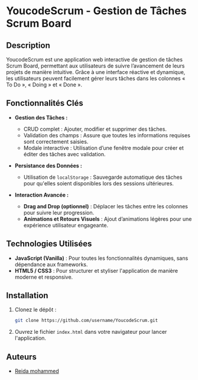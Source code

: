 # YoucodeScrum - Gestion de Tâches Scrum Board

## Description

YoucodeScrum est une application web interactive de gestion de tâches Scrum Board, permettant aux utilisateurs de suivre l’avancement de leurs projets de manière intuitive. Grâce à une interface réactive et dynamique, les utilisateurs peuvent facilement gérer leurs tâches dans les colonnes « To Do », « Doing » et « Done ».

## Fonctionnalités Clés

- **Gestion des Tâches :**
  - CRUD complet : Ajouter, modifier et supprimer des tâches.
  - Validation des champs : Assure que toutes les informations requises sont correctement saisies.
  - Modale interactive : Utilisation d’une fenêtre modale pour créer et éditer des tâches avec validation.

- **Persistance des Données :**
  - Utilisation de `localStorage` : Sauvegarde automatique des tâches pour qu'elles soient disponibles lors des sessions ultérieures.

- **Interaction Avancée :**
  - **Drag and Drop (optionnel)** : Déplacer les tâches entre les colonnes pour suivre leur progression.
  - **Animations et Retours Visuels** : Ajout d’animations légères pour une expérience utilisateur engageante.

## Technologies Utilisées

- **JavaScript (Vanilla)** : Pour toutes les fonctionnalités dynamiques, sans dépendance aux frameworks.
- **HTML5 / CSS3** : Pour structurer et styliser l'application de manière moderne et responsive.

## Installation

1. Clonez le dépôt :

   ```bash
   git clone https://github.com/username/YoucodeScrum.git
   ```

2. Ouvrez le fichier `index.html` dans votre navigateur pour lancer l'application.

## Auteurs

- [Reida mohammed](https://github.com/mohammedip)
